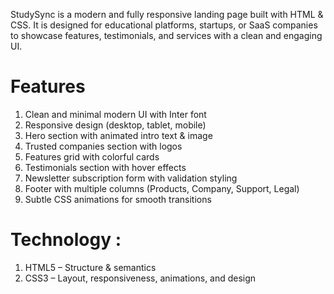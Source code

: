 StudySync is a modern and fully responsive landing page built with HTML & CSS.
It is designed for educational platforms, startups, or SaaS companies to showcase features, testimonials, and services with a clean and engaging UI.
# Features
1. Clean and minimal modern UI with Inter font
2. Responsive design (desktop, tablet, mobile)
3. Hero section with animated intro text & image
4. Trusted companies section with logos
5. Features grid with colorful cards
6. Testimonials section with hover effects
7. Newsletter subscription form with validation styling
8. Footer with multiple columns (Products, Company, Support, Legal)
9. Subtle CSS animations for smooth transitions

# Technology :
1. HTML5 – Structure & semantics
2. CSS3 – Layout, responsiveness, animations, and design
